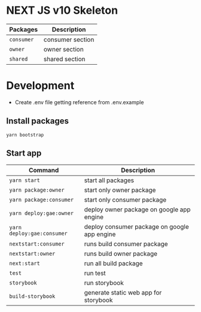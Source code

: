 # NEXT JS v10 Skeleton

| Packages   | Description      |
| ---------- | ---------------- |
| `consumer` | consumer section |
| `owner`    | owner section    |
| `shared`   | shared section   |

# Development

- Create .env file getting reference from .env.example

## Install packages

```
yarn bootstrap
```

## Start app

| Command                    | Description                               |
| -------------------------- | ----------------------------------------- |
| `yarn start`               | start all packages                        |
| `yarn package:owner`       | start only owner package                  |
| `yarn package:consumer`    | start only consumer package               |
| `yarn deploy:gae:owner`    | deploy owner package on google app engine |
| `yarn deploy:gae:consumer` | deploy consumer package on google app engine |
| `nextstart:consumer`       | runs build consumer package               |
| `nextstart:owner`          | runs build owner package                  |
| `next:start`               | run all build package                     |
| `test`                     | run test                                  |
| `storybook`                | run storybook                             |
| `build-storybook`          | generate static web app for storybook     |


